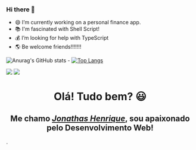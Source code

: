 ### Hi there 👋 #### 

-  😄 I’m currently working on a personal finance app.
-  📚 I'm fascinated with Shell Script!
-  💰 I’m looking for help with TypeScript 
-  🌎 Be welcome friends!!!!!!!

![Anurag's GitHub stats](https://github-readme-stats.vercel.app/api?username=jonathashenrique7&show_icons=true&theme=radical) - [![Top Langs](https://github-readme-stats.vercel.app/api/top-langs/?username=jonathashenrique7&layout=compact)](https://github.com/anuraghazra/github-readme-stats)




  <a href="https://www.instagram.com/grinn7code/" target="_blank"><img src="https://img.shields.io/badge/-Instagram-%23E4405F?style=for-the-badge&logo=instagram&logoColor=white" target="_blank"></a>
 	<a href="https://www.twitch.tv/jonathashenriquepocidonio" target="_blank"><img src="https://img.shields.io/badge/Twitch-9146FF?style=for-the-badge&logo=twitch&logoColor=white" target="_blank"></a>


<div>
  <h1 align="center">Olá! Tudo bem? 😃️</h1>
  <h2 align="center">Me chamo <a href="https://www.linkedin.com/in/jonathas-henrique-pocidonio-2256b3245/"><i>Jonathas Henrique</i></a>, sou apaixonado pelo Desenvolvimento Web!</h2>.
</div>
